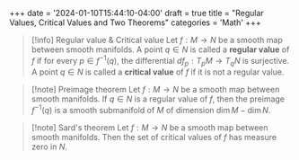 +++
date = '2024-01-10T15:44:10-04:00'
draft = true
title = "Regular Values, Critical Values and Two Theorems"
categories = 'Math'
+++

> [!info] Regular value & Critical value
> Let $f:M\to N$ be a smooth map between smooth manifolds. A point $q\in N$ is called a **regular value** of $f$ if for every $p\in f^{-1}(q)$, the differential $df_p:T_pM\to T_qN$ is surjective. A point $q\in N$ is called a **critical value** of $f$ if it is not a regular value.

> [!note] Preimage theorem
> Let $f:M\to N$ be a smooth map between smooth manifolds. If $q\in N$ is a regular value of $f$, then the preimage $f^{-1}(q)$ is a smooth submanifold of $M$ of dimension  $\dim M-\dim N$.

> [!note] Sard's theorem
> Let $f:M\to N$ be a smooth map between smooth manifolds. Then the set of critical values of $f$ has measure zero in $N$.  